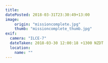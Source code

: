 ```yaml
---
title: 
datePosted: 2018-03-31T23:30:49+13:00
image: 
    origin: "missioncomplete.jpg"
    thumb: "missioncomplete_thumb.jpg"
exif:
  camera: "ILCE-7"
  dateTaken: 2018-03-30 12:00:18 +1300 NZDT
  location:
    name: ""
---
```



	
